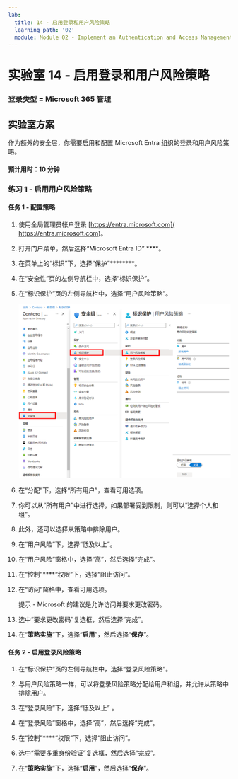 ```yaml
---
lab:
  title: 14 - 启用登录和用户风险策略
  learning path: '02'
  module: Module 02 - Implement an Authentication and Access Management Solution
---
```


# 实验室 14 - 启用登录和用户风险策略

### 登录类型 = Microsoft 365 管理

## 实验室方案

作为额外的安全层，你需要启用和配置 Microsoft Entra 组织的登录和用户风险策略。

#### 预计用时：10 分钟


### 练习 1 - 启用用户风险策略

#### 任务 1 - 配置策略

1. 使用全局管理员帐户登录 [https://entra.microsoft.com]( https://entra.microsoft.com)。

2. 打开门户菜单，然后选择“Microsoft Entra ID” ****。

3. 在菜单上的“标识”下，选择“保护”********。

4. 在“安全性”页的左侧导航栏中，选择“标识保护”。

5. 在“标识保护”页的左侧导航栏中，选择“用户风险策略”。

    ![显示“用户风险策略”页的屏幕图像，其中突出显示了浏览路径](./media/lp2-mod4-browse-to-identity-protection.png)

6. 在“分配”下，选择“所有用户”，查看可用选项。

7. 你可以从“所有用户”中进行选择，如果部署受到限制，则可以“选择个人和组”。

8. 此外，还可以选择从策略中排除用户。

9. 在“用户风险”下，选择“低及以上”。

10. 在“用户风险”窗格中，选择“高”，然后选择“完成”。

11. 在“控制”****“权限”下，选择“阻止访问”。

12. 在“访问”窗格中，查看可用选项。

    提示 - Microsoft 的建议是允许访问并要求更改密码。

13. 选中“要求更改密码”复选框，然后选择“完成”。

14. 在“**策略实施**”下，选择“**启用**”，然后选择“**保存**”。

#### 任务 2 - 启用登录风险策略

1. 在“标识保护”页的左侧导航栏中，选择“登录风险策略”。

2. 与用户风险策略一样，可以将登录风险策略分配给用户和组，并允许从策略中排除用户。

3. 在“登录风险”下，选择“低及以上” 。

4. 在“登录风险”窗格中，选择“高”，然后选择“完成”。

5. 在“控制”****“权限”下，选择“阻止访问”。

6. 选中“需要多重身份验证”复选框，然后选择“完成”。

7. 在“**策略实施**”下，选择“**启用**”，然后选择“**保存**”。
